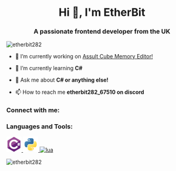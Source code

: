 <h1 align="center">Hi 👋, I'm EtherBit</h1>
<h3 align="center">A passionate frontend developer from the UK</h3>

<p align="left"> <img src="https://komarev.com/ghpvc/?username=etherbit282&label=Profile%20views&color=0e75b6&style=flat" alt="etherbit282" /> </p>

- 🔭 I’m currently working on [Assult Cube Memory Editor!](https://github.com/etherbit282/AssultCube-Memory)

- 🌱 I’m currently learning **C#**

- 💬 Ask me about **C# or anything else!**

- 📫 How to reach me **etherbit282_67510 on discord**

<h3 align="left">Connect with me:</h3>
<p align="left">
</p>

<h3 align="left">Languages and Tools:</h3>
<p align="left">
  <a href="https://www.w3schools.com/cs/" target="_blank" rel="noreferrer">
    <img src="https://raw.githubusercontent.com/devicons/devicon/master/icons/csharp/csharp-original.svg" alt="csharp" width="40" height="40"/>
  </a>
  <a href="https://www.python.org" target="_blank" rel="noreferrer">
    <img src="https://raw.githubusercontent.com/devicons/devicon/master/icons/python/python-original.svg" alt="python" width="40" height="40"/>
  </a>
  <a href="https://www.lua.org" target="_blank" rel="noreferrer">
    <img src="https://cdn.freelogovectors.net/svg10/lua-logo-freelogovectors.net_.svg" alt="lua" width="40" height="40"/>
  </a>
</p>

<p><img align="center" src="https://github-readme-streak-stats.herokuapp.com/?user=etherbit282&" alt="etherbit282" /></p>
